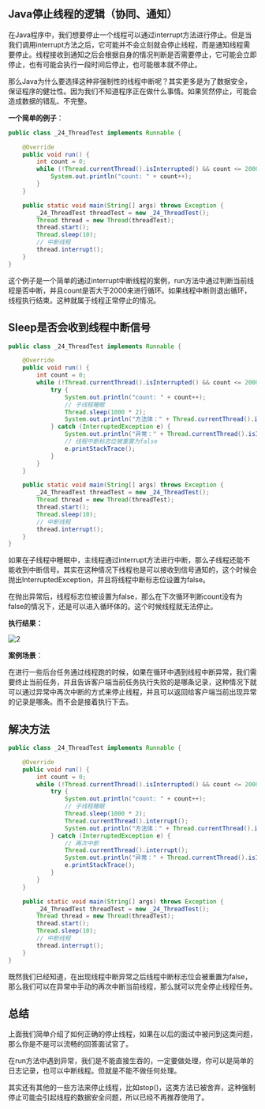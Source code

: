 ## Java停止线程的逻辑（协同、通知）
在Java程序中，我们想要停止一个线程可以通过interrupt方法进行停止。但是当我们调用interrupt方法之后，它可能并不会立刻就会停止线程，而是通知线程需要停止。线程接收到通知之后会根据自身的情况判断是否需要停止，它可能会立即停止，也有可能会执行一段时间后停止，也可能根本就不停止。

那么Java为什么要选择这种非强制性的线程中断呢？其实更多是为了数据安全，保证程序的健壮性。因为我们不知道程序正在做什么事情。如果贸然停止，可能会造成数据的错乱、不完整。

**一个简单的例子**：
```java
public class _24_ThreadTest implements Runnable {

    @Override
    public void run() {
        int count = 0;
        while (!Thread.currentThread().isInterrupted() && count <= 2000) {
            System.out.println("count: " + count++);
        }
    }

    public static void main(String[] args) throws Exception {
        _24_ThreadTest threadTest = new _24_ThreadTest();
        Thread thread = new Thread(threadTest);
        thread.start();
        Thread.sleep(10);
        // 中断线程
        thread.interrupt();
    }
}
```

这个例子是一个简单的通过interrupt中断线程的案例，run方法中通过判断当前线程是否中断，并且count是否大于2000来进行循环。如果线程中断则退出循环，线程执行结束。这种就属于线程正常停止的情况。

## Sleep是否会收到线程中断信号

```java
public class _24_ThreadTest implements Runnable {

    @Override
    public void run() {
        int count = 0;
        while (!Thread.currentThread().isInterrupted() && count <= 2000) {
            try {
                System.out.println("count: " + count++);
                // 子线程睡眠
                Thread.sleep(1000 * 2);
                System.out.println("方法体：" + Thread.currentThread().isInterrupted());
            } catch (InterruptedException e) {
                System.out.println("异常：" + Thread.currentThread().isInterrupted());
                // 线程中断标志位被重置为false
                e.printStackTrace();
            }
        }
    }

    public static void main(String[] args) throws Exception {
        _24_ThreadTest threadTest = new _24_ThreadTest();
        Thread thread = new Thread(threadTest);
        thread.start();
        Thread.sleep(10);
        // 中断线程
        thread.interrupt();
    }
}
```

如果在子线程中睡眠中，主线程通过interrupt方法进行中断，那么子线程还能不能收到中断信号。其实在这种情况下线程也是可以接收到信号通知的，这个时候会抛出InterruptedException，并且将线程中断标志位设置为false。

在抛出异常后，线程标志位被设置为false，那么在下次循环判断count没有为false的情况下，还是可以进入循环体的。这个时候线程就无法停止。

**执行结果：**

![2](https://files.mdnice.com/user/2735/987082ec-ba21-47bd-9d7c-6472158f41b5.png)


**案例场景**：

在进行一些后台任务通过线程跑的时候，如果在循环中遇到线程中断异常，我们需要终止当前任务，并且告诉客户端当前任务执行失败的是哪条记录，这种情况下就可以通过异常中再次中断的方式来停止线程，并且可以返回给客户端当前出现异常的记录是哪条。而不会是接着执行下去。

## 解决方法
```java
public class _24_ThreadTest implements Runnable {

    @Override
    public void run() {
        int count = 0;
        while (!Thread.currentThread().isInterrupted() && count <= 2000) {
            try {
                System.out.println("count: " + count++);
                // 子线程睡眠
                Thread.sleep(1000 * 2);
                Thread.currentThread().interrupt();
                System.out.println("方法体：" + Thread.currentThread().isInterrupted());
            } catch (InterruptedException e) {
                // 再次中断
                Thread.currentThread().interrupt();
                System.out.println("异常：" + Thread.currentThread().isInterrupted());
                e.printStackTrace();
            }
        }
    }

    public static void main(String[] args) throws Exception {
        _24_ThreadTest threadTest = new _24_ThreadTest();
        Thread thread = new Thread(threadTest);
        thread.start();
        Thread.sleep(10);
        // 中断线程
        thread.interrupt();
    }
}
```

既然我们已经知道，在出现线程中断异常之后线程中断标志位会被重置为false，那么我们可以在异常中手动的再次中断当前线程，那么就可以完全停止线程任务。

## 总结
上面我们简单介绍了如何正确的停止线程，如果在以后的面试中被问到这类问题，那么你是不是可以流畅的回答面试官了。

在run方法中遇到异常，我们是不能直接生吞的，一定要做处理，你可以是简单的日志记录，也可以中断线程。但就是不能不做任何处理。

其实还有其他的一些方法来停止线程，比如stop()，这类方法已被舍弃，这种强制停止可能会引起线程的数据安全问题，所以已经不再推荐使用了。